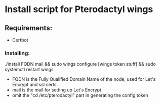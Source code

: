 # Install script for Pterodactyl wings

## Requirements:
- Certbot

### Installing:
./install FQDN mail && sudo wings configure [wings token stuff] && sudo systemctl restart wings 

- FQDN is the Fully Qualified Domain Name of the node, used for Let's Encrypt and ssl certs.
- mail is the mail for setting up Let's Encrypt
- omit the "cd /etc/pterodactyl" part in generating the config token
